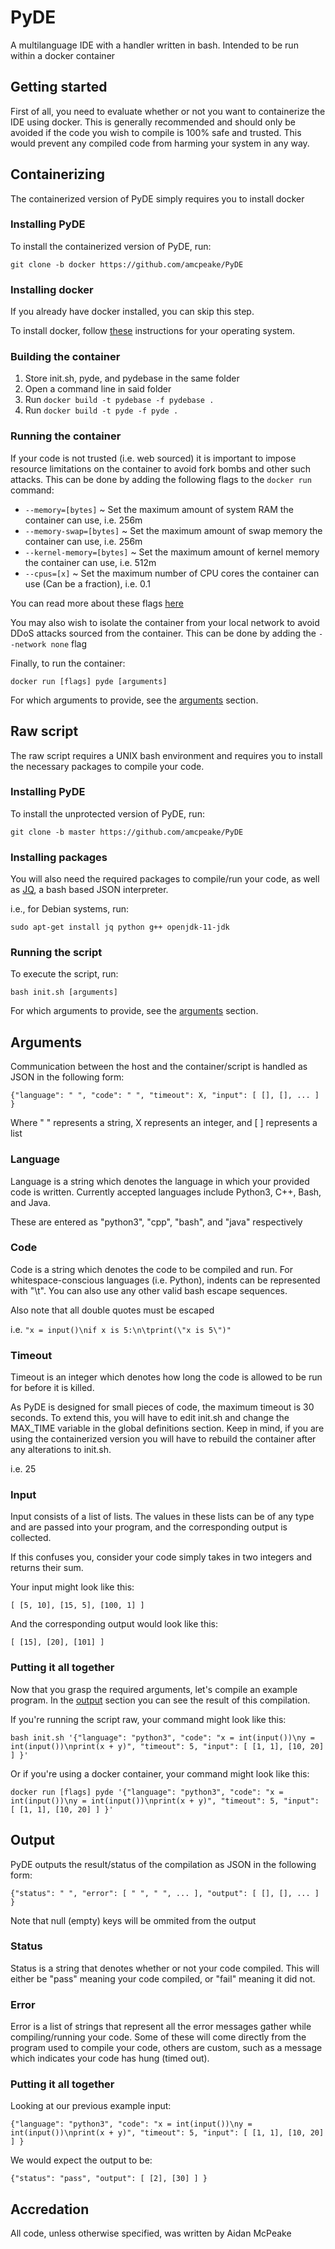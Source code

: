 # PyDE
A multilanguage IDE with a handler written in bash. Intended to be run within a docker container

## Getting started

First of all, you need to evaluate whether or not you want to containerize the IDE using docker.
This is generally recommended and should only be avoided if the code you wish to compile is 100% safe and trusted.
This would prevent any compiled code from harming your system in any way.

## Containerizing
The containerized version of PyDE simply requires you to install docker

### Installing PyDE
To install the containerized version of PyDE, run:

```git clone -b docker https://github.com/amcpeake/PyDE```

### Installing docker
If you already have docker installed, you can skip this step.

To install docker, follow [these](https://docs.docker.com/install/) instructions for your operating system.

### Building the container

1. Store init.sh, pyde, and pydebase in the same folder
2. Open a command line in said folder
3. Run ```docker build -t pydebase -f pydebase .```
4. Run ```docker build -t pyde -f pyde .```

### Running the container

If your code is not trusted (i.e. web sourced) it is important to impose resource limitations on the container to avoid fork bombs and other such attacks.
This can be done by adding the following flags to the ```docker run``` command:
* ```--memory=[bytes]``` ~ Set the maximum amount of system RAM the container can use, i.e. 256m
* ```--memory-swap=[bytes]``` ~ Set the maximum amount of swap memory the container can use, i.e. 256m
* ```--kernel-memory=[bytes]``` ~ Set the maximum amount of kernel memory the container can use, i.e. 512m
* ```--cpus=[x]``` ~ Set the maximum number of CPU cores the container can use (Can be a fraction), i.e. 0.1

You can read more about these flags [here](https://docs.docker.com/config/containers/resource_constraints/)

You may also wish to isolate the container from your local network to avoid DDoS attacks sourced from the container.
This can be done by adding the ```--network none``` flag

Finally, to run the container:

```docker run [flags] pyde [arguments]```

For which arguments to provide, see the [arguments](https://github.com/amcpeake/PyDE/new/master?readme=1#arguments) section.

## Raw script
The raw script requires a UNIX bash environment and requires you to install the necessary packages to compile your code.

### Installing PyDE
To install the unprotected version of PyDE, run:

```git clone -b master https://github.com/amcpeake/PyDE```

### Installing packages
You will also need the required packages to compile/run your code, as well as [JQ](https://stedolan.github.io/jq/), a bash based JSON interpreter.

i.e., for Debian systems, run:

```sudo apt-get install jq python g++ openjdk-11-jdk```

### Running the script
To execute the script, run:

```bash init.sh [arguments]```

For which arguments to provide, see the [arguments](https://github.com/amcpeake/PyDE/new/master?readme=1#arguments) section.

## Arguments

Communication between the host and the container/script is handled as JSON in the following form:

```{"language": " ", "code": " ", "timeout": X, "input": [ [], [], ... ] }``` 

Where " " represents a string, X represents an integer, and [ ] represents a list

### Language
Language is a string which denotes the language in which your provided code is written. 
Currently accepted languages include Python3, C++, Bash, and Java.

These are entered as "python3", "cpp", "bash", and "java" respectively

### Code
Code is a string which denotes the code to be compiled and run. 
For whitespace-conscious languages (i.e. Python), indents can be represented with "\t". 
You can also use any other valid bash escape sequences.

Also note that all double quotes must be escaped

i.e. ```"x = input()\nif x is 5:\n\tprint(\"x is 5\")"```

### Timeout
Timeout is an integer which denotes how long the code is allowed to be run for before it is killed.

As PyDE is designed for small pieces of code, the maximum timeout is 30 seconds.
To extend this, you will have to edit init.sh and change the MAX_TIME variable in the global definitions section.
Keep in mind, if you are using the containerized version you will have to rebuild the container after any alterations to init.sh.

i.e. 25

### Input
Input consists of a list of lists.
The values in these lists can be of any type and are passed into your program, and the corresponding output is collected.

If this confuses you, consider your code simply takes in two integers and returns their sum.

Your input might look like this:

```[ [5, 10], [15, 5], [100, 1] ]```

And the corresponding output would look like this:

```[ [15], [20], [101] ]```

### Putting it all together
Now that you grasp the required arguments, let's compile an example program. 
In the [output](https://github.com/amcpeake/PyDE/new/master?readme=1#output) section you can see the result of this compilation.

If you're running the script raw, your command might look like this:

```bash init.sh '{"language": "python3", "code": "x = int(input())\ny = int(input())\nprint(x + y)", "timeout": 5, "input": [ [1, 1], [10, 20] ] }'```

Or if you're using a docker container, your command might look like this:

```docker run [flags] pyde '{"language": "python3", "code": "x = int(input())\ny = int(input())\nprint(x + y)", "timeout": 5, "input": [ [1, 1], [10, 20] ] }'```
## Output
PyDE outputs the result/status of the compilation as JSON in the following form:

```{"status": " ", "error": [ " ", " ", ... ], "output": [ [], [], ... ] }```

Note that null (empty) keys will be ommited from the output

### Status
Status is a string that denotes whether or not your code compiled. 
This will either be "pass" meaning your code compiled, or "fail" meaning it did not.

### Error
Error is a list of strings that represent all the error messages gather while compiling/running your code.
Some of these will come directly from the program used to compile your code, others are custom, such as a message which indicates your code has hung (timed out).

### Putting it all together
Looking at our previous example input:

```{"language": "python3", "code": "x = int(input())\ny = int(input())\nprint(x + y)", "timeout": 5, "input": [ [1, 1], [10, 20] ] }```

We would expect the output to be:

```{"status": "pass", "output": [ [2], [30] ] }```

## Accredation
All code, unless otherwise specified, was written by Aidan McPeake
